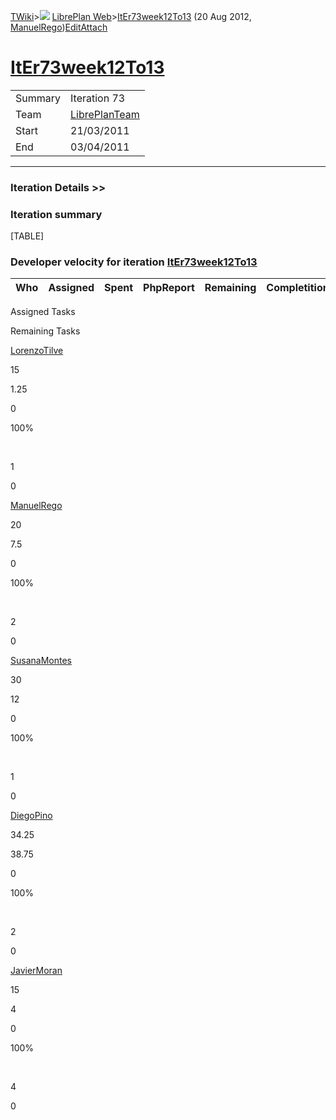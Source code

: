 [TWiki](Main_WebHome)&gt;![](/twiki/pub/TWiki/TWikiDocGraphics/web-bg-small.gif) [LibrePlan Web](LibrePlan_WebHome)&gt;[ItEr73week12To13](LibrePlan_ItEr73week12To13 "Topic revision: 6 (20 Aug 2012 - 09:52:52)") (20 Aug 2012, [ManuelRego](Main_ManuelRego))[Edit](LibrePlan_ItEr73week12To13?t=1520343669 "Edit this topic text")[Attach](/twiki/bin/attach/LibrePlan/ItEr73week12To13 "Attach an image or document to this topic")  

 [ItEr73week12To13](LibrePlan_ItEr73week12To13)
===============================================

|         |                                          |
|---------|------------------------------------------|
| Summary | Iteration 73                             |
| Team    | [LibrePlanTeam](LibrePlan_LibrePlanTeam) |
| Start   | 21/03/2011                               |
| End     | 03/04/2011                               |

------------------------------------------------------------------------

[](/twiki/bin/view/LibrePlan)

### Iteration Details &gt;&gt;

###  Iteration summary

[TABLE]

###  Developer velocity for iteration [ItEr73week12To13](LibrePlan_ItEr73week12To13)

| Who | Assigned | Spent | PhpReport | Remaining | Completition |     |
|-----|----------|-------|-----------|-----------|--------------|-----|

Assigned Tasks

Remaining Tasks

[LorenzoTilve](Main_LorenzoTilve)

15

1.25

0

100%

 

1

0

[ManuelRego](Main_ManuelRego)

20

7.5

0

100%

 

2

0

[SusanaMontes](Main_SusanaMontes)

30

12

0

100%

 

1

0

[DiegoPino](Main_DiegoPino)

34.25

38.75

0

100%

 

2

0

[JavierMoran](Main_JavierMoran)

15

4

0

100%

 

4

0
